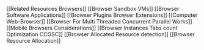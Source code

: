 
[[Related Resources Browsers]]
[[Browser Sandbox VMs]]
[[Browser Software Applications]]
[[Browser Plugins Browser Extensions]]
[[Computer Web-Browser]]
[[Browser For Multi Threaded Concurrent Parallel Works]]
[[Mobile Browsers Considerations]]
[[Browser Instances Tabs count Optimization CCGSC]]
[[Browser Allocated Resource detection]]
[[Browser Resource Allocation]]


